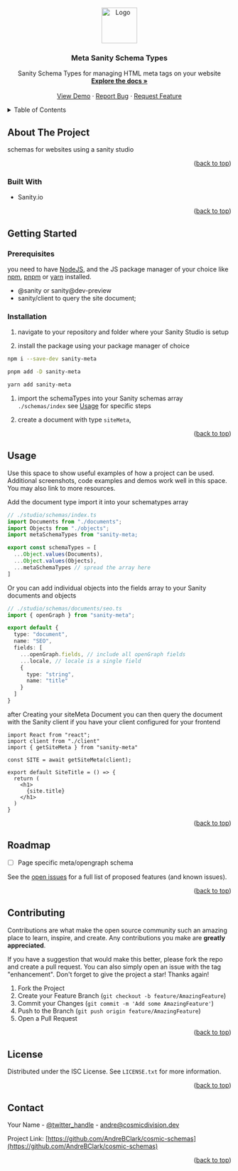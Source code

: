 <a name="readme-top"></a>
<!--
*** Thanks for checking out the Best-README-Template. If you have a suggestion
*** that would make this better, please fork the repo and create a pull request
*** or simply open an issue with the tag "enhancement".
*** Don't forget to give the project a star!
*** Thanks again! Now go create something AMAZING! :D
-->

<!-- PROJECT SHIELDS -->
<!--
*** I'm using markdown "reference style" links for readability.
*** Reference links are enclosed in brackets [ ] instead of parentheses ( ).
*** See the bottom of this document for the declaration of the reference variables
*** for contributors-url, forks-url, etc. This is an optional, concise syntax you may use.
*** https://www.markdownguide.org/basic-syntax/#reference-style-links
-->
<!-- [![Contributors][contributors-shield]][contributors-url]
[![Forks][forks-shield]][forks-url]
[![Stargazers][stars-shield]][stars-url]
[![Issues][issues-shield]][issues-url]
[![MIT License][license-shield]][license-url]
[![LinkedIn][linkedin-shield]][linkedin-url] -->

<!-- PROJECT LOGO -->
<br />
<div align="center">
  <a href="https://github.com/AndreBClark/cosmic-schemas">
    <img src="images/logo.png" alt="Logo" width="80" height="80">
  </a>

<h3 align="center">Meta Sanity Schema Types</h3>
  <p align="center">
    Sanity Schema Types for managing HTML meta tags on  your website
    <br />
    <a href="https://github.com/AndreBClark/cosmic-schemas"><strong>Explore the docs »</strong></a>
    <br />
    <br />
    <a href="https://github.com/AndreBClark/cosmic-schemas">View Demo</a>
    ·
    <a href="https://github.com/AndreBClark/cosmic-schemas/issues">Report Bug</a>
    ·
    <a href="https://github.com/AndreBClark/cosmic-schemas/issues">Request Feature</a>
  </p>
</div>



<!-- TABLE OF CONTENTS -->
<details>
  <summary>Table of Contents</summary>
  <ol></ol>
    <li>
      <a href="#about-the-project">About The Project</a>
      <ul>
        <li><a href="#built-with">Built With</a></li>
      </ul>
    </li>
    <li>
      <a href="#getting-started">Getting Started</a>
      <ul>
        <li><a href="#prerequisites">Prerequisites</a></li>
        <li><a href="#installation">Installation</a></li>
      </ul>
    </li>
    <li><a href="#usage">Usage</a></li>
    <li><a href="#roadmap">Roadmap</a></li>
    <li><a href="#contributing">Contributing</a></li>
    <li><a href="#license">License</a></li>
    <li><a href="#contact">Contact</a></li>
    <li><a href="#acknowledgments">Acknowledgments</a></li>
  </ol>
</details>



<!-- ABOUT THE PROJECT -->
## About The Project

<!-- [![Product Name Screen Shot][product-screenshot]](https://example.com) -->

<!-- Here's a blank template to get started: To avoid retyping too much info. Do a search and replace with your text editor for the following: `AndreBClark`, `cosmic-schemas`, `twitter_handle`, `linkedin_username`, `email_client`, `email`, `project_title`, `Sanity Schema Types for managing HTML meta tags on  your website` -->
schemas for websites using a sanity studio

<p align="right">(<a href="#readme-top">back to top</a>)</p>



### Built With
* Sanity.io
<!-- * [![Next][Next.js]][Next-url]
* [![React][React.js]][React-url]
* [![Vue][Vue.js]][Vue-url]
* [![Angular][Angular.io]][Angular-url]
* [![Svelte][Svelte.dev]][Svelte-url]
* [![Laravel][Laravel.com]][Laravel-url]
* [![Bootstrap][Bootstrap.com]][Bootstrap-url]
* [![JQuery][JQuery.com]][JQuery-url] -->

<p align="right">(<a href="#readme-top">back to top</a>)</p>



<!-- GETTING STARTED -->
## Getting Started

### Prerequisites

you need to have [NodeJS](https://nodejs.org/en/download/), and the JS package manager of your choice like [npm](https://docs.npmjs.com/downloading-and-installing-node-js-and-npm), [pnpm](https://pnpm.io/installation) or [yarn](https://classic.yarnpkg.com/lang/en/docs/install/) installed.

* @sanity or sanity@dev-preview
* sanity/client to query the site document;

### Installation

1. navigate to your repository and folder where your Sanity Studio is setup

1. install the package using your package manager of choice

```bash
npm i --save-dev sanity-meta
```

```bash
pnpm add -D sanity-meta
```

```bash
yarn add sanity-meta
```

1. import the schemaTypes into your Sanity schemas array `./schemas/index` see <a href="#usage">Usage</a> for specific steps

1. create a document with type `siteMeta`,


<p align="right">(<a href="#readme-top">back to top</a>)</p>

<!-- USAGE EXAMPLES -->
## Usage

Use this space to show useful examples of how a project can be used. Additional screenshots, code examples and demos work well in this space. You may also link to more resources.

Add the document type import it into your schematypes array

```ts
// ./studio/schemas/index.ts
import Documents from "./documents";
import Objects from "./objects";
import metaSchemaTypes from "sanity-meta;

export const schemaTypes = [
  ...Object.values(Documents),
  ...Object.values(Objects),
  ...metaSchemaTypes // spread the array here
]
```

Or you can add individual objects into the fields array to your Sanity documents and objects

```ts
// ./studio/schemas/documents/seo.ts
import { openGraph } from "sanity-meta";

export default {
  type: "document",
  name: "SEO",
  fields: [
    ...openGraph.fields, // include all openGraph fields
    ...locale, // locale is a single field
    {
      type: "string",
      name: "title"
    }
  ]
}

```

after Creating your siteMeta Document you can then query the document with the Sanity client if you have your client configured for your frontend

```tsx
import React from "react";
import client from "./client"
import { getSiteMeta } from "sanity-meta"

const SITE = await getSiteMeta(client);

export default SiteTitle = () => {
  return (
    <h1>
      {site.title}
    </h1>
  )
}

```


<!-- _For more examples, please refer to the [Documentation](https://example.com)_ -->

<p align="right">(<a href="#readme-top">back to top</a>)</p>



<!-- ROADMAP -->
## Roadmap

- [ ] Page specific meta/opengraph schema
<!-- - [ ] Feature 2
- [ ] Feature 3
    - [ ] Nested Feature -->

See the [open issues](https://github.com/AndreBClark/cosmic-schemas/issues) for a full list of proposed features (and known issues).

<p align="right">(<a href="#readme-top">back to top</a>)</p>



<!-- CONTRIBUTING -->
## Contributing

Contributions are what make the open source community such an amazing place to learn, inspire, and create. Any contributions you make are **greatly appreciated**.

If you have a suggestion that would make this better, please fork the repo and create a pull request. You can also simply open an issue with the tag "enhancement".
Don't forget to give the project a star! Thanks again!

1. Fork the Project
2. Create your Feature Branch (`git checkout -b feature/AmazingFeature`)
3. Commit your Changes (`git commit -m 'Add some AmazingFeature'`)
4. Push to the Branch (`git push origin feature/AmazingFeature`)
5. Open a Pull Request

<p align="right">(<a href="#readme-top">back to top</a>)</p>



<!-- LICENSE -->
## License

Distributed under the ISC License. See `LICENSE.txt` for more information.

<p align="right">(<a href="#readme-top">back to top</a>)</p>



<!-- CONTACT -->
## Contact

Your Name - [@twitter_handle](https://twitter.com/twitter_handle) - andre@cosmicdivision.dev

Project Link: [https://github.com/AndreBClark/cosmic-schemas](https://github.com/AndreBClark/cosmic-schemas)

<p align="right">(<a href="#readme-top">back to top</a>)</p>



<!-- ACKNOWLEDGMENTS -->
<!-- ## Acknowledgments

* []()
* []()
* []()

<p align="right">(<a href="#readme-top">back to top</a>)</p> -->



<!-- MARKDOWN LINKS & IMAGES -->
<!-- https://www.markdownguide.org/basic-syntax/#reference-style-links -->
<!-- [contributors-shield]: https://img.shields.io/github/contributors/AndreBClark/cosmic-schemas.svg?style=for-the-badge
[contributors-url]: https://github.com/AndreBClark/cosmic-schemas/graphs/contributors
[forks-shield]: https://img.shields.io/github/forks/AndreBClark/cosmic-schemas.svg?style=for-the-badge
[forks-url]: https://github.com/AndreBClark/cosmic-schemas/network/members
[stars-shield]: https://img.shields.io/github/stars/AndreBClark/cosmic-schemas.svg?style=for-the-badge
[stars-url]: https://github.com/AndreBClark/cosmic-schemas/stargazers
[issues-shield]: https://img.shields.io/github/issues/AndreBClark/cosmic-schemas.svg?style=for-the-badge
[issues-url]: https://github.com/AndreBClark/cosmic-schemas/issues
[license-shield]: https://img.shields.io/github/license/AndreBClark/cosmic-schemas.svg?style=for-the-badge
[license-url]: https://github.com/AndreBClark/cosmic-schemas/blob/master/LICENSE.txt
[linkedin-shield]: https://img.shields.io/badge/-LinkedIn-black.svg?style=for-the-badge&logo=linkedin&colorB=555
[linkedin-url]: https://linkedin.com/in/linkedin_username
[product-screenshot]: images/screenshot.png
[Next.js]: https://img.shields.io/badge/next.js-000000?style=for-the-badge&logo=nextdotjs&logoColor=white
[Next-url]: https://nextjs.org/
[React.js]: https://img.shields.io/badge/React-20232A?style=for-the-badge&logo=react&logoColor=61DAFB
[React-url]: https://reactjs.org/
[Vue.js]: https://img.shields.io/badge/Vue.js-35495E?style=for-the-badge&logo=vuedotjs&logoColor=4FC08D
[Vue-url]: https://vuejs.org/
[Angular.io]: https://img.shields.io/badge/Angular-DD0031?style=for-the-badge&logo=angular&logoColor=white
[Angular-url]: https://angular.io/
[Svelte.dev]: https://img.shields.io/badge/Svelte-4A4A55?style=for-the-badge&logo=svelte&logoColor=FF3E00
[Svelte-url]: https://svelte.dev/
[Laravel.com]: https://img.shields.io/badge/Laravel-FF2D20?style=for-the-badge&logo=laravel&logoColor=white
[Laravel-url]: https://laravel.com
[Bootstrap.com]: https://img.shields.io/badge/Bootstrap-563D7C?style=for-the-badge&logo=bootstrap&logoColor=white
[Bootstrap-url]: https://getbootstrap.com
[JQuery.com]: https://img.shields.io/badge/jQuery-0769AD?style=for-the-badge&logo=jquery&logoColor=white
[JQuery-url]: https://jquery.com -->

